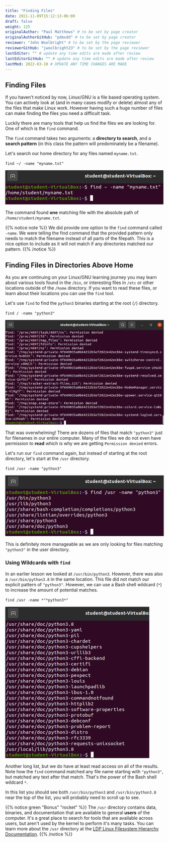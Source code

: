 ```yaml
---
title: "Finding Files"
date: 2021-11-09T15:12:13-06:00
draft: false
weight: 125
originalAuthor: "Paul Matthews" # to be set by page creator
originalAuthorGitHub: "pdmxdd" # to be set by page creator
reviewer: "John Woolbright" # to be set by the page reviewer
reviewerGitHub: "jwoolbright23" # to be set by the page reviewer
lastEditor: "" # update any time edits are made after review
lastEditorGitHub: "" # update any time edits are made after review
lastMod: 2022-03-10 # UPDATE ANY TIME CHANGES ARE MADE
---
```


## Finding Files

If you haven't noticed by now, Linux/GNU is a file based operating system. You can actively look at (and in many cases modify or delete) almost any of the files that make Linux work. However having such a huge number of files can make finding the files you need a difficult task.

Luckily there are many tools that help us find the files we are looking for. One of which is the `find` command.

The `find` command takes two arguments: a **directory to search**, and a **search pattern** (in this class the pattern will predominately be a filename).

Let's search our home directory for any files named `myname.txt`.

`find ~/ -name "myname.txt"`

![find ~/ -name "myname.txt"](pictures/find-myname.png?classes=border)

The command found **one** matching file with the absolute path of `/home/student/myname.txt`. 

{{% notice note %}}
We did provide one option to the `find` command called `-name`. We were telling the find command that the provided pattern only needs to match the filename instead of all parts of the filepath. This is a nice option to include as it will not match if any directories matched our pattern.
{{% /notice %}}

## Finding Files in Directories Above Home

As you are continuing on your Linux/GNU learning journey you may learn about various tools found in the `/bin`, or interesting files in `/etc` or other locations outside of the `/home` directory. If you want to read these files, or learn about their locations you can use the `find` tool.

Let's use `find` to find the `python3` binaries starting at the root (`/`) directory.

`find / -name "python3"`

![find / -name "python3"](pictures/find-root-python3.png?classes=border)

That was overwhelming! There are dozens of files that match `"python3"` just for filenames in our entire computer. Many of the files we do not even have permission to **read** which is why we are getting `Permission denied` errors.

Let's run our `find` command again, but instead of starting at the root directory, let's start at the `/usr` directory.

`find /usr -name "python3"`

![find /usr -name "python3"](pictures/find-usr-python3.png?classes=border)

This is definitely more manageable as we are only looking for files matching `"python3"` in the user directory. 

### Using Wildcards with `find`

In an earlier lesson we looked at `/usr/bin/python3`. However, there was also a `/usr/bin/python3.8` in the same location. This file did not match our explicit pattern of `"python3"`. However, we can use a Bash shell wildcard (`*`) to increase the amount of potential matches.

`find /usr -name *"*python3*"`

![find /usr -name "python3*"](pictures/find-usr-python3-wildcard.png?classes=border)

Another long list, but we do have at least read access on all of the results. Note how the `find` command matched any file name starting with `"python3"`, but matched any text after that match. That's the power of the Bash shell wildcard `*`.

In this list you should see both `/usr/bin/python3` and `/usr/bin/python3.8` near the top of the list, you will probably need to scroll up to see.

{{% notice green "Bonus" "rocket" %}}
The `/usr` directory contains data, binaries, and documentation that are available to general **users** of the computer. It's a great place to search for tools that are available across users, but aren't used by the kernel to perform it's many tasks. You can learn more about the `/usr` directory at the [LDP Linux Filesystem Hierarchy Documentation](https://tldp.org/LDP/Linux-Filesystem-Hierarchy/html/usr.html).
{{% /notice %}}